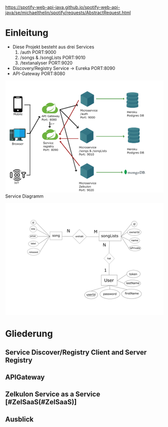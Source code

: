 https://spotify-web-api-java.github.io/spotify-web-api-java/se/michaelthelin/spotify/requests/AbstractRequest.html

# Einleitung
* Diese Projekt besteht aus drei Services
    1. /auth PORT:9000
    2. /songs & /songLists PORT:9010
    3. /textanalyser PORT:9020
* Discovery/Registry Service -> Eureka PORT:8090
* API-Gateway PORT:8080

![Service Diagramm](workOnDrawings/ServiceDiagramm.png)
Service Diagramm

![ER Modell](workOnDrawings/ER-Modell-SongsMS-DB.png)


# Gliederung


## Service Discover/Registry Client and Server Registry

## APIGateway

## Zelkulon Service as a Service [#ZelSaaS(#ZelSaaS)]

## Ausblick

